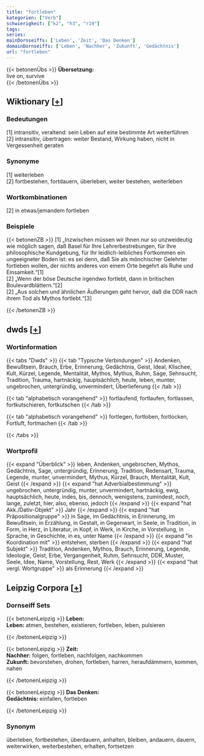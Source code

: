 ```yaml
---
title: "fortleben"
kategorien: ["Verb"]
schwierigkeit: ["k2", "h3", "r19"]
tags:
series:
mainDornseiffs: ['Leben', 'Zeit', 'Das Denken']
domainDornseiffs: ['Leben', 'Nachher', 'Zukunft', 'Gedächtnis']
url: "fortleben"
---
```


{{< betonenÜbs >}}
**Übersetzung:**  
live on, survive  
{{< /betonenÜbs >}}

## Wiktionary [[+](https://de.wiktionary.org/wiki/fortleben)]

### Bedeutungen
[1] intransitiv, veraltend: sein Leben auf eine bestimmte Art weiterführen  
[2] intransitiv, übertragen: weiter Bestand, Wirkung haben, nicht in Vergessenheit geraten  

### Synonyme
[1] weiterleben  
[2] fortbestehen, fortdauern, überleben, weiter bestehen, weiterleben  

### Wortkombinationen
[2] in etwas/jemandem fortleben  

### Beispiele
{{< betonenZB >}}
[1] „Inzwischen müssen wir Ihnen nur so unzweideutig wie möglich sagen, daß Basel für Ihre Lehrerbestrebungen, für Ihre philosophische Kundgebung, für Ihr leidlich-leibliches Fortkommen ein ungeeigneter Boden ist: es sei denn, daß Sie als mönchischer Gelehrter fortleben wollen, der nichts anderes von einem Orte begehrt als Ruhe und Einsamkeit.“[1]  
[2] „Wenn der böse Deutsche irgendwo fortlebt, dann in britischen Boulevardblättern.“[2]  
[2] „Aus solchen und ähnlichen Äußerungen geht hervor, daß die DDR nach ihrem Tod als Mythos fortlebt.“[3]  

{{< /betonenZB >}}


## dwds [[+](https://www.dwds.de/wb/fortleben)]

### Wortinformation
{{< tabs "Dwds" >}}
{{< tab "Typische Verbindungen" >}}
Andenken, Bewußtsein, Brauch, Erbe, Erinnerung, Gedächtnis, Geist, Ideal, Klischee, Kult, Kürzel, Legende, Mentalität, Mythos, Mythus, Ruhm, Sage, Sehnsucht, Tradition, Trauma, hartnäckig, hauptsächlich, heute, leben, munter, ungebrochen, untergründig, unvermindert, Überlieferung
{{< /tab >}}

{{< tab "alphabetisch vorangehend" >}}
fortlaufend, fortlaufen, fortlassen, fortkutschieren, fortkutschen
{{< /tab >}}

{{< tab "alphabetisch vorangehend" >}}
fortlegen, fortloben, fortlocken, Fortluft, fortmachen
{{< /tab >}}

{{< /tabs >}}

### Wortprofil
{{< expand "Überblick" >}} leben, Andenken, ungebrochen, Mythos, Gedächtnis, Sage, untergründig, Erinnerung, Tradition, Redensart, Trauma, Legende, munter, unvermindert, Mythus, Kürzel, Brauch, Mentalität, Kult, Geist {{< /expand >}}
{{< expand "hat Adverbialbestimmung" >}} ungebrochen, untergründig, munter, unvermindert, hartnäckig, ewig, hauptsächlich, heute, indes, bis, dennoch, wenigstens, zumindest, noch, lange, zuletzt, hier, also, ebenso, jedoch {{< /expand >}}
{{< expand "hat Akk./Dativ-Objekt" >}} Jahr {{< /expand >}}
{{< expand "hat Präpositionalgruppe" >}} in Sage, im Gedächtnis, in Erinnerung, im Bewußtsein, in Erzählung, in Gestalt, in Gegenwart, in Seele, in Tradition, in Form, in Herz, in Literatur, in Kopf, in Werk, in Kirche, in Vorstellung, in Sprache, in Geschichte, in es, unter Name {{< /expand >}}
{{< expand "in Koordination mit" >}} entstehen, sterben {{< /expand >}}
{{< expand "hat Subjekt" >}} Tradition, Andenken, Mythos, Brauch, Erinnerung, Legende, Ideologie, Geist, Erbe, Vergangenheit, Ruhm, Sehnsucht, DDR, Muster, Seele, Idee, Name, Vorstellung, Rest, Werk {{< /expand >}}
{{< expand "hat vergl. Wortgruppe" >}} als Erinnerung {{< /expand >}}

## Leipzig Corpora [[+](https://corpora.uni-leipzig.de/en/res?word=fortleben&corpusId=deu_newscrawl-public_2018)]

### Dornseiff Sets
{{< betonenLeipzig >}}
**Leben:**  
**Leben:** atmen, bestehen, existieren, fortleben, leben, pulsieren  

{{< /betonenLeipzig >}}


{{< betonenLeipzig >}}
**Zeit:**  
**Nachher:** folgen, fortleben, nachfolgen, nachkommen  
**Zukunft:** bevorstehen, drohen, fortleben, harren, heraufdämmern, kommen, nahen  

{{< /betonenLeipzig >}}


{{< betonenLeipzig >}}
**Das Denken:**  
**Gedächtnis:** einfallen, fortleben  

{{< /betonenLeipzig >}}

### Synonym
überleben, fortbestehen, überdauern, anhalten, bleiben, andauern, dauern, weiterwirken, weiterbestehen, erhalten, fortsetzen

